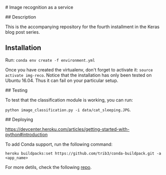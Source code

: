 # Image recognition as a service

## Description

This is the accompanying repository for the fourth installment in the Keras
blog post series.

## Installation

Run: `conda env create -f environment.yml`

Once you have created the virtualenv,
don't forget to activate it: `source activate img-reco`. Notice that
the installation has only been tested on Ubuntu 16.04. Thus it can fail
on your particular setup.


## Testing

To test that the classification module is working, you can run:

`python image_classification.py -i data/cat_sleeping.JPG`.

## Deploying

https://devcenter.heroku.com/articles/getting-started-with-python#introduction

To add Conda support, run the following command:

`heroku buildpacks:set https://github.com/trib3/conda-buildpack.git -a <app_name>`


For more detils, check the following [repo](https://github.com/trib3/conda-buildpack).
